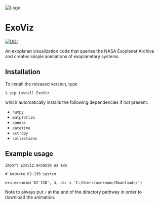 ![Logo](https://media.discordapp.net/attachments/1261078446423937065/1263348861930307666/K2-138.gif?ex=669a9190&is=66994010&hm=a534f56aba85ac0a9aff424ff30e484c5df6b6f00bc3c9df7ba7e8534262e897&=&width=1248&height=936)

# ExoViz

[![DOI](https://zenodo.org/badge/829092140.svg)](https://zenodo.org/doi/10.5281/zenodo.12760958)

An exoplanet visualization code that queries the NASA Exoplanet Archive and creates simple animations of exoplanetary systems.

Installation
------------
To install the released version, type

    $ pip install ExoViz

which automatically installs the following dependencies if not present:

- `numpy`
- `matplotlib`
- `pandas`
- `datetime`
- `astropy`
- `collections`

Example usage
-------------
```
import ExoViz.exoanim as exo

# Animate K2-138 system

exo.exoanim('K2-138', 4, dir = 'C:/Users/username/Downloads/')
```

Note to always put `/` at the end of the directory pathway in order to download the animation.
